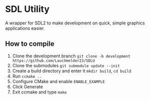 # SDL Utility
A wrapper for SDL2 to make development on quick, simple graphics applications easier.

## How to compile
1. Clone the development branch `git clone -b development https://github.com/Lauchmelder23/SDLU`
2. Clone the submodules `git submodule update --init`
3. Create a build directory and enter it `mkdir build`, `cd build`
4. Run `ccmake ..`
5. Configure CMake and enable `ENABLE_EXAMPLE`
6. Click Generate
7. Exit ccmake and type `make`
